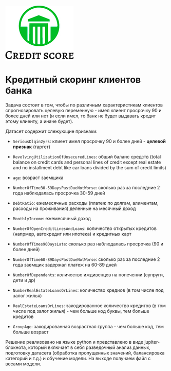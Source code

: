 ![Logo](/data/images/logo.png)
# Кредитный скоринг клиентов банка

Задача состоит в том, чтобы по различным характеристикам клиентов спрогнозировать целевую переменную - имел клиент просрочку 90 и более дней или нет (и если имел, то банк не будет выдавать кредит этому клиенту, а иначе будет).

Датасет содержит слежующие признаки:

* `SeriousDlqin2yrs`: клиент имел просрочку 90 и более дней - **целевой признак** (таргет)

* `RevolvingUtilizationOfUnsecuredLines`: общий баланс средств (total balance on credit cards and personal lines of credit except real estate and no installment debt like car loans divided by the sum of credit limits)

* `age`: возраст заемщика

* `NumberOfTime30-59DaysPastDueNotWorse`: сколько раз за последние 2 года наблюдалась просрочка 30-59 дней

* `DebtRatio`: ежемесячные расходы (платеж по долгам, алиментам, расходы на проживания) деленные на месячный доход

* `MonthlyIncome`: ежемесячный доход

* `NumberOfOpenCreditLinesAndLoans`: количество открытых кредитов (напрмер, автокредит или ипотека) и кредитных карт

* `NumberOfTimes90DaysLate`: сколько раз наблюдалась просрочка (90 и более дней)

* `NumberOfTime60-89DaysPastDueNotWorse`: сколько раз за последние 2 года заемщик задержал платеж на 60-89 дней

* `NumberOfDependents`: количество иждивенцев на попечении (супруги, дети и др)

* `NumberRealEstateLoansOrLines`: количество кредиов (в том числе под залог жилья)

* `RealEstateLoansOrLines`: закодированное количество кредитов (в том числе под залог жилья) - чем больше код буквы, тем больше кредитов

* `GroupAge`: закодированная возрастная группа - чем больше код, тем больше возраст

Решение реализовано на языке python и представлено в виде jupiter-блокнота, который включает в себя разведочный анализ данных, подготовку датасета (обработка пропущенных значений, балансировка категорий и т.д.) и обучение модели.
На выходе получаем файл с весами модели.
